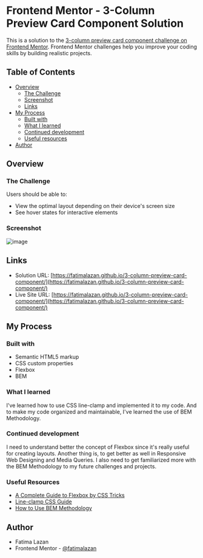 # Frontend Mentor - 3-Column Preview Card Component Solution

This is a solution to the [3-column preview card component challenge on Frontend Mentor](https://www.frontendmentor.io/challenges/3column-preview-card-component-pH92eAR2-). Frontend Mentor challenges help you improve your coding skills by building realistic projects.

## Table of Contents

- [Overview](#overview)
  - [The Challenge](#the-challenge)
  - [Screenshot](#screenshot)
  - [Links](#links)
- [My Process](#my-process)
  - [Built with](#built-with)
  - [What I learned](#what-i-learned)
  - [Continued development](#continued-development)
  - [Useful resources](#useful-resources)
- [Author](#author)

## Overview

### The Challenge

Users should be able to:

- View the optimal layout depending on their device's screen size
- See hover states for interactive elements

### Screenshot

![image](https://github.com/fatimalazan/3-column-preview-card-component/blob/dd844df69591ec92aef60809df7a2d531d975408/images/screenshot.JPG)

## Links

- Solution URL: [https://fatimalazan.github.io/3-column-preview-card-component/](https://fatimalazan.github.io/3-column-preview-card-component/)
- Live Site URL: [https://fatimalazan.github.io/3-column-preview-card-component/](https://fatimalazan.github.io/3-column-preview-card-component/)

## My Process

### Built with

- Semantic HTML5 markup
- CSS custom properties
- Flexbox
- BEM

### What I learned

I've learned how to use CSS line-clamp and implemented it to my code. And to make my code organized and maintainable, I've learned the use of BEM Methodology.

### Continued development

I need to understand better the concept of Flexbox since it's really useful for creating layouts. Another thing is, to get better as well in Responsive Web Designing and Media Queries. I also need to get familiarized more with the BEM Methodology to my future challenges and projects.

### Useful Resources

- [A Complete Guide to Flexbox by CSS Tricks](https://css-tricks.com/snippets/css/a-guide-to-flexbox/)
- [Line-clamp CSS Guide](https://mgearon.com/css/line-clamp-css-guide/)
- [How to Use BEM Methodology](https://www.toptal.com/css/introduction-to-bem-methodology)

## Author

- Fatima Lazan
- Frontend Mentor - [@fatimalazan](https://www.frontendmentor.io/profile/fatimalazan)
